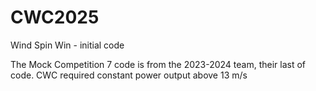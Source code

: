 # CWC2025
Wind Spin Win - initial code

The Mock Competition 7 code is from the 2023-2024 team, their last of code.
CWC required constant power output above 13 m/s  
